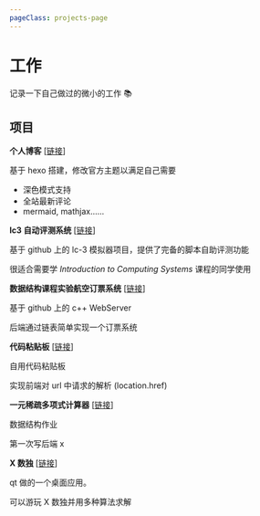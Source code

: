 ```yaml
---
pageClass: projects-page
---
```


# 工作

记录一下自己做过的微小的工作 :books:

## 项目

<ProjectCard image="/projects/blog.png">

**个人博客** [[链接](http://home.ustc.edu.cn/~liuly0322/blog)]

基于 hexo 搭建，修改官方主题以满足自己需要

- 深色模式支持
- 全站最新评论
- mermaid, mathjax......

</ProjectCard>

<ProjectCard image="/projects/lc3web.png">

**lc3 自动评测系统** [[链接](http://home.ustc.edu.cn/~liuly0322/lc3web)]

基于 github 上的 lc-3 模拟器项目，提供了完备的脚本自助评测功能

很适合需要学 _Introduction to Computing Systems_ 课程的同学使用

</ProjectCard>

<ProjectCard image="/projects/dslab1.png">

**数据结构课程实验航空订票系统** [[链接](http://home.ustc.edu.cn/~liuly0322/homework/flight/)]

基于 github 上的 c++ WebServer

后端通过链表简单实现一个订票系统

</ProjectCard>

<ProjectCard image="/projects/codepen.png">

**代码粘贴板** [[链接](http://home.ustc.edu.cn/~liuly0322/codepen/)]

自用代码粘贴板

实现前端对 url 中请求的解析 (location.href)

</ProjectCard>

<ProjectCard image="/projects/poly.png">

**一元稀疏多项式计算器** [[链接](http://home.ustc.edu.cn/~liuly0322/homework/poly/)]

数据结构作业

第一次写后端 x

</ProjectCard>

<ProjectCard image="/projects/sudoku.png">

**X 数独** [[链接](https://github.com/liuly0322/sudoku-game)]

qt 做的一个桌面应用。

可以游玩 X 数独并用多种算法求解

</ProjectCard>

<style lang="stylus">

.projects-page
  background-color #fafbfc

</style>
